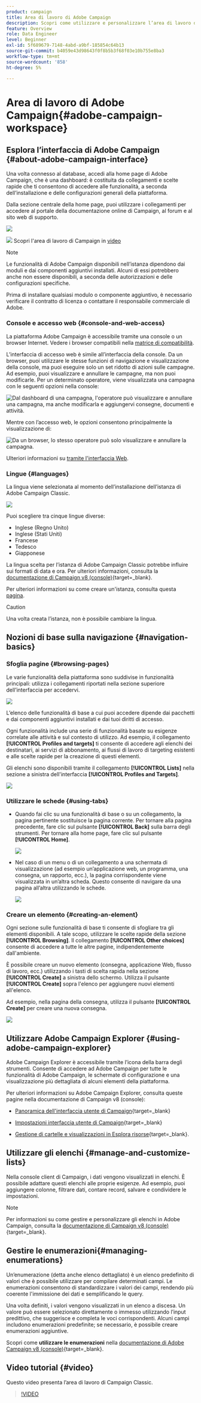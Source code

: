 ```yaml
---
product: campaign
title: Area di lavoro di Adobe Campaign
description: Scopri come utilizzare e personalizzare l’area di lavoro di Campaign
feature: Overview
role: Data Engineer
level: Beginner
exl-id: 5f689679-7148-4abd-a9bf-185854c64b13
source-git-commit: b4059e43d98643f0f8b5b3f68f03e10b755e8ba3
workflow-type: tm+mt
source-wordcount: '858'
ht-degree: 5%

---
```


# Area di lavoro di Adobe Campaign{#adobe-campaign-workspace}

## Esplora l’interfaccia di Adobe Campaign {#about-adobe-campaign-interface}

Una volta connesso al database, accedi alla home page di Adobe Campaign, che è una dashboard: è costituita da collegamenti e scelte rapide che ti consentono di accedere alle funzionalità, a seconda dell’installazione e delle configurazioni generali della piattaforma.

Dalla sezione centrale della home page, puoi utilizzare i collegamenti per accedere al portale della documentazione online di Campaign, al forum e al sito web di supporto.

![](assets/d_ncs_user_interface_home.png)

![](assets/do-not-localize/how-to-video.png) Scopri l&#39;area di lavoro di Campaign in [video](#video)

>[!NOTE]
>
>Le funzionalità di Adobe Campaign disponibili nell’istanza dipendono dai moduli e dai componenti aggiuntivi installati. Alcuni di essi potrebbero anche non essere disponibili, a seconda delle autorizzazioni e delle configurazioni specifiche.
>
>Prima di installare qualsiasi modulo o componente aggiuntivo, è necessario verificare il contratto di licenza o contattare il responsabile commerciale di Adobe.

### Console e accesso web {#console-and-web-access}

La piattaforma Adobe Campaign è accessibile tramite una console o un browser Internet. Vedere i browser compatibili nella [matrice di compatibilità](../../rn/using/compatibility-matrix.md#Browsers).

L’interfaccia di accesso web è simile all’interfaccia della console. Da un browser, puoi utilizzare le stesse funzioni di navigazione e visualizzazione della console, ma puoi eseguire solo un set ridotto di azioni sulle campagne. Ad esempio, puoi visualizzare e annullare le campagne, ma non puoi modificarle. Per un determinato operatore, viene visualizzata una campagna con le seguenti opzioni nella console:

![Dal dashboard di una campagna, l&#39;operatore può visualizzare e annullare una campagna, ma anche modificarla e aggiungervi consegne, documenti e attività.](assets/operation_from_console.png)

Mentre con l’accesso web, le opzioni consentono principalmente la visualizzazione di:

![Da un browser, lo stesso operatore può solo visualizzare e annullare la campagna.](assets/operation_from_web.png)

Ulteriori informazioni su [tramite l&#39;interfaccia Web](../../campaign/using/accessing-marketing-campaigns.md#using-the-web-interface-).

### Lingue {#languages}

La lingua viene selezionata al momento dell’installazione dell’istanza di Adobe Campaign Classic.

![](assets/language.png)

Puoi scegliere tra cinque lingue diverse:

* Inglese (Regno Unito)
* Inglese (Stati Uniti)
* Francese
* Tedesco
* Giapponese

La lingua scelta per l’istanza di Adobe Campaign Classic potrebbe influire sui formati di data e ora. Per ulteriori informazioni, consulta la [documentazione di Campaign v8 (console)](https://experienceleague.adobe.com/en/docs/campaign/campaign-v8/new/campaign-ui#formats){target=_blank}.

Per ulteriori informazioni su come creare un&#39;istanza, consulta questa [pagina](../../installation/using/creating-an-instance-and-logging-on.md).

>[!CAUTION]
>
>Una volta creata l’istanza, non è possibile cambiare la lingua.

## Nozioni di base sulla navigazione {#navigation-basics}

### Sfoglia pagine {#browsing-pages}

Le varie funzionalità della piattaforma sono suddivise in funzionalità principali: utilizza i collegamenti riportati nella sezione superiore dell’interfaccia per accedervi.

![](assets/overview_home.png)

L’elenco delle funzionalità di base a cui puoi accedere dipende dai pacchetti e dai componenti aggiuntivi installati e dai tuoi diritti di accesso.

Ogni funzionalità include una serie di funzionalità basate su esigenze correlate alle attività e sul contesto di utilizzo. Ad esempio, il collegamento **[!UICONTROL Profiles and targets]** ti consente di accedere agli elenchi dei destinatari, ai servizi di abbonamento, ai flussi di lavoro di targeting esistenti e alle scelte rapide per la creazione di questi elementi.

Gli elenchi sono disponibili tramite il collegamento **[!UICONTROL Lists]** nella sezione a sinistra dell&#39;interfaccia **[!UICONTROL Profiles and Targets]**.

![](assets/recipient_list_overview.png)

### Utilizzare le schede {#using-tabs}

* Quando fai clic su una funzionalità di base o su un collegamento, la pagina pertinente sostituisce la pagina corrente. Per tornare alla pagina precedente, fare clic sul pulsante **[!UICONTROL Back]** sulla barra degli strumenti. Per tornare alla home page, fare clic sul pulsante **[!UICONTROL Home]**.

  ![](assets/d_ncs_user_interface_back_home_buttons.png)

* Nel caso di un menu o di un collegamento a una schermata di visualizzazione (ad esempio un’applicazione web, un programma, una consegna, un rapporto, ecc.), la pagina corrispondente viene visualizzata in un’altra scheda. Questo consente di navigare da una pagina all’altra utilizzando le schede.

  ![](assets/d_ncs_user_interface_tabs.png)

### Creare un elemento {#creating-an-element}

Ogni sezione sulle funzionalità di base ti consente di sfogliare tra gli elementi disponibili. A tale scopo, utilizzare le scelte rapide della sezione **[!UICONTROL Browsing]**. Il collegamento **[!UICONTROL Other choices]** consente di accedere a tutte le altre pagine, indipendentemente dall&#39;ambiente.

È possibile creare un nuovo elemento (consegna, applicazione Web, flusso di lavoro, ecc.) utilizzando i tasti di scelta rapida nella sezione **[!UICONTROL Create]** a sinistra dello schermo. Utilizza il pulsante **[!UICONTROL Create]** sopra l&#39;elenco per aggiungere nuovi elementi all&#39;elenco.

Ad esempio, nella pagina della consegna, utilizza il pulsante **[!UICONTROL Create]** per creare una nuova consegna.

![](assets/d_ncs_user_interface_tab_add_del.png)


## Utilizzare Adobe Campaign Explorer {#using-adobe-campaign-explorer}

Adobe Campaign Explorer è accessibile tramite l’icona della barra degli strumenti. Consente di accedere ad Adobe Campaign per tutte le funzionalità di Adobe Campaign, le schermate di configurazione e una visualizzazione più dettagliata di alcuni elementi della piattaforma.

Per ulteriori informazioni su Adobe Campaign Explorer, consulta queste pagine nella documentazione di Campaign v8 (console):

* [Panoramica dell&#39;interfaccia utente di Campaign](https://experienceleague.adobe.com/en/docs/campaign/campaign-v8/new/campaign-ui#ac-explorer-ui){target=_blank}

* [Impostazioni interfaccia utente di Campaign](https://experienceleague.adobe.com/en/docs/campaign/campaign-v8/config/configuration/ui-settings){target=_blank}

* [Gestione di cartelle e visualizzazioni in Esplora risorse](https://experienceleague.adobe.com/it/docs/campaign/campaign-v8/config/configuration/folders-and-views){target=_blank}.


## Utilizzare gli elenchi {#manage-and-customize-lists}

Nella console client di Campaign, i dati vengono visualizzati in elenchi. È possibile adattare questi elenchi alle proprie esigenze. Ad esempio, puoi aggiungere colonne, filtrare dati, contare record, salvare e condividere le impostazioni.

>[!NOTE]
>
>Per informazioni su come gestire e personalizzare gli elenchi in Adobe Campaign, consulta la [documentazione di Campaign v8 (console)](https://experienceleague.adobe.com/en/docs/campaign/campaign-v8/config/configuration/ui-settings#customize-lists){target=_blank}.

## Gestire le enumerazioni{#managing-enumerations}

Un’enumerazione (detta anche elenco dettagliato) è un elenco predefinito di valori che è possibile utilizzare per compilare determinati campi. Le enumerazioni consentono di standardizzare i valori dei campi, rendendo più coerente l&#39;immissione dei dati e semplificando le query.

Una volta definiti, i valori vengono visualizzati in un elenco a discesa. Un valore può essere selezionato direttamente o immesso utilizzando l’input predittivo, che suggerisce e completa le voci corrispondenti. Alcuni campi includono enumerazioni predefinite; se necessario, è possibile creare enumerazioni aggiuntive.

Scopri come **utilizzare le enumerazioni** nella [documentazione di Adobe Campaign v8 (console)](https://experienceleague.adobe.com/en/docs/campaign/campaign-v8/config/settings/enumerations){target=_blank}.

## Video tutorial {#video}

Questo video presenta l’area di lavoro di Campaign Classic.

>[!VIDEO](https://video.tv.adobe.com/v/35130?quality=12)
